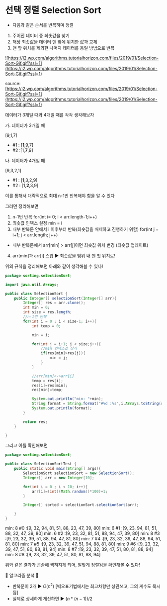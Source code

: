 # 선택 정렬 Selection Sort

- 다음과 같은 순서를 반복하며 정렬
1. 주어진 데이터 중 최솟값을 찾기
2. 해당 최솟값을 데이터 맨 앞에 위치한 값과 교체
3. 맨 앞 위치를 제외한 나머지 데이터를 동일 방법으로 반복

![https://i2.wp.com/algorithms.tutorialhorizon.com/files/2019/01/Selection-Sort-Gif.gif?ssl=1](https://i2.wp.com/algorithms.tutorialhorizon.com/files/2019/01/Selection-Sort-Gif.gif?ssl=1)

source: [https://i2.wp.com/algorithms.tutorialhorizon.com/files/2019/01/Selection-Sort-Gif.gif?ssl=1](https://i2.wp.com/algorithms.tutorialhorizon.com/files/2019/01/Selection-Sort-Gif.gif?ssl=1)

데이터가 3개일 때와 4개일 때를 각각 생각해보자

가. 데이터가 3개일 때

[9,1,7]

- #1 : [**1**,9,7]
- #2 :[1,**7**,9]

나. 데이터가 4개일 때

[9,3,2,1]

- #1 : [**1**,3,2,9]
- #2 : [1,**2**,3,9]

이를 통해서 대략적으로 최대 n-1번 반복해야 함을 알 수 있다

그러면 정리해보면

1. n-1번 반복 for(int i= 0; i < arr.length-1;i++)
2. 최솟값 인덱스 설정 min = i
3. 내부 반복문 안에서 i 이후부터 반복(최솟값을 배제하고 진행하기 위함)
for(int j = i+1; j < arr.length; j++)
- 내부 반복문에서 arr[min] > arr[j]이면 최솟값 위치 변경
(최솟값 업데이트)
4. arr[min]과 arr[i] 스왑 ▶️ 최솟값을 범위 내 맨 첫 위치로!

위의 규칙을 정리해보면 아래와 같이 생각해볼 수 있다!

```java
package sorting.selectionSort;

import java.util.Arrays;

public class SelectionSort {
    public Integer[] selectionSort(Integer[] arr){
        Integer[] res = arr.clone();
        int min = 0;
        int size = res.length;
        //n-1번 반복
        for(int i = 0 ; i < size-1; i++){
            int temp = 0;

            min = i;

            for(int j = i+1; j < size;j++){
                //min 인덱스값 찾기
                if(res[min]>res[j]){
                    min = j;
                }
            }

            //arr[min]<->arr[i]
            temp = res[i];
            res[i]=res[min];
            res[min]=temp;

            System.out.println("min: "+min);
            String format = String.format("#%d :%s",i,Arrays.toString(res));
            System.out.println(format);
        }

        return res;
    }

}
```

그리고 이를 확인해보면

```java
package sorting.selectionSort;

public class SelectionSortTest {
    public static void main(String[] args){
        SelectionSort selectionSort = new SelectionSort();
        Integer[] arr = new Integer[10];

        for(int i = 0 ; i < 10; i++){
            arr[i]=(int)(Math.random()*100)+1;
        }

        Integer[] sorted = selectionSort.selectionSort(arr);

    }
}
```

min: 8
#0 :[9, 32, 94, 81, 51, 88, 23, 47, 39, 80]
min: 6
#1 :[9, 23, 94, 81, 51, 88, 32, 47, 39, 80]
min: 6
#2 :[9, 23, 32, 81, 51, 88, 94, 47, 39, 80]
min: 8
#3 :[9, 23, 32, 39, 51, 88, 94, 47, 81, 80]
min: 7
#4 :[9, 23, 32, 39, 47, 88, 94, 51, 81, 80]
min: 7
#5 :[9, 23, 32, 39, 47, 51, 94, 88, 81, 80]
min: 9
#6 :[9, 23, 32, 39, 47, 51, 80, 88, 81, 94]
min: 8
#7 :[9, 23, 32, 39, 47, 51, 80, 81, 88, 94]
min: 8
#8 :[9, 23, 32, 39, 47, 51, 80, 81, 88, 94]

위와 같은 결과가 콘솔에 찍혀지게 되어, 알맞게 정렬됨을 확인해볼 수 있다!

🌟 알고리즘 분석 🌟

- 반복문이 2개 ▶️ $O(n^2)$ [빅오표기법에서는 최고차항만 상관쓰고, 그의 계수도 묵시됨]
- 실제로 상세하게 계산하면 ▶️ $(n*(n-1))/2$
